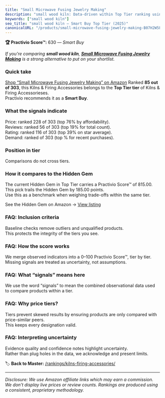 ```yaml
---
title: "Small Microwave Fusing Jewelry Making"
description: "small wood kiln: Data-driven within Top Tier ranking using the Practivio Score™. Positioned by quality, value, demand, findability, momentum."
keywords: ["small wood kiln"]
seo_title: "small wood kiln — Smart Buy Top Tier (2025)"
canonicalURL: "/products/small-microwave-fusing-jewelry-making-B07H2W5F2Y/"
---
```


**🏆 Practivio Score™:** 630 — _Smart Buy_


*If you're comparing **small wood kiln**, **[Small Microwave Fusing Jewelry Making](https://www.amazon.com/dp/B07H2W5F2Y?tag=practivio-20)** is a strong alternative to put on your shortlist.*
### Quick take
[Shop “Small Microwave Fusing Jewelry Making” on Amazon](https://www.amazon.com/dp/B07H2W5F2Y?tag=practivio-20)
Ranked **85 out of 303**, this Kilns & Firing Accessories belongs to the **Top Tier tier** of Kilns & Firing Accessorieses.  
Practivio recommends it as a **Smart Buy**.

### What the signals indicate
Price: ranked 228 of 303 (top 76% by affordability).  
Reviews: ranked 56 of 303 (top 19% for total count).  
Rating: ranked 116 of 303 (top 39% on star average).  
Demand: ranked  of 303 (top % for recent purchases).

### Position in tier
Comparisons do not cross tiers.

### How it compares to the Hidden Gem
The current Hidden Gem in Top Tier carries a Practivio Score™ of 815.00.  
This pick trails the Hidden Gem by 185.00 points.  
Use this as a benchmark when weighing trade-offs within the same tier.  

See the Hidden Gem on Amazon → [View listing](https://www.amazon.com/dp/B0CQJVQ1XB?tag=practivio-20)

### FAQ: Inclusion criteria
Baseline checks remove outliers and unqualified products.  
This protects the integrity of the tiers you see.

### FAQ: How the score works
We merge observed indicators into a 0–100 Practivio Score™, tier by tier.  
Missing signals are treated as uncertainty, not assumptions.

### FAQ: What “signals” means here
We use the word “signals” to mean the combined observational data used to compare products within a tier.

### FAQ: Why price tiers?
Tiers prevent skewed results by ensuring products are only compared with price-similar peers.  
This keeps every designation valid.

### FAQ: Interpreting uncertainty
Evidence quality and confidence notes highlight uncertainty.  
Rather than plug holes in the data, we acknowledge and present limits.


🏷️ **Back to Master:** [/rankings/kilns-firing-accessories/](/rankings/kilns-firing-accessories/)

---
_Disclosure: We use Amazon affiliate links which may earn a commission. We don’t display live prices or review counts. Rankings are produced using a consistent, proprietary methodology._
